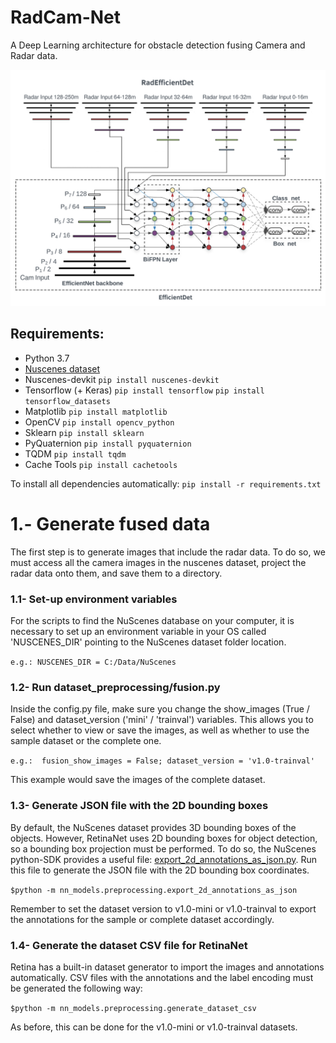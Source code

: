 # RadCam-Net
A Deep Learning architecture for obstacle detection fusing Camera and Radar data.

![RadEfficientDet Diagram](images/radefficientdet_diagram_v4.jpg?raw=true "Title")

## Requirements:
- Python 3.7
- [Nuscenes dataset](https://www.nuscenes.org/)
- Nuscenes-devkit `pip install nuscenes-devkit` 
- Tensorflow (+ Keras) `pip install tensorflow` `pip install tensorflow_datasets`
- Matplotlib `pip install matplotlib`
- OpenCV `pip install opencv_python`
- Sklearn `pip install sklearn`
- PyQuaternion `pip install pyquaternion`
- TQDM `pip install tqdm`
- Cache Tools `pip install cachetools`

To install all dependencies automatically:
`pip install -r requirements.txt`


# 1.- Generate fused data

The first step is to generate images that include the radar data. To do so, we must access all the camera images in the nuscenes dataset, project the radar data onto them, and save them to a directory.

### 1.1- Set-up environment variables

For the scripts to find the NuScenes database on your computer, it is necessary to set up an environment variable in
your OS called 'NUSCENES_DIR' pointing to the NuScenes dataset folder location.

`e.g.: NUSCENES_DIR = C:/Data/NuScenes`

### 1.2- Run dataset_preprocessing/fusion.py

Inside the config.py file, make sure you change the show_images (True / False) and dataset_version ('mini' / 'trainval') variables. This allows you to
select whether to view or save the images, as well as whether to use the sample dataset or the complete one.

`e.g.: 
fusion_show_images = False;
dataset_version = 'v1.0-trainval'
`

This example would save the images of the complete dataset.

### 1.3- Generate JSON file with the 2D bounding boxes

By default, the NuScenes dataset provides 3D bounding boxes of the objects. However, RetinaNet uses 2D bounding boxes for object
detection, so a bounding box projection must be performed. To do so, the NuScenes python-SDK provides a useful file:
[export_2d_annotations_as_json.py](https://github.com/nutonomy/nuscenes-devkit/blob/master/python-sdk/nuscenes/scripts/export_2d_annotations_as_json.py). Run this file to generate
the JSON file with the 2D bounding box coordinates.

`$python -m nn_models.preprocessing.export_2d_annotations_as_json`

Remember to set the dataset version to v1.0-mini or v1.0-trainval to export the annotations for the sample or complete dataset accordingly.

### 1.4- Generate the dataset CSV file for RetinaNet

Retina has a built-in dataset generator to import the images and annotations automatically. CSV files with the annotations and the label encoding must be generated the following way:

`$python -m nn_models.preprocessing.generate_dataset_csv`

As before, this can be done for the v1.0-mini or v1.0-trainval datasets.